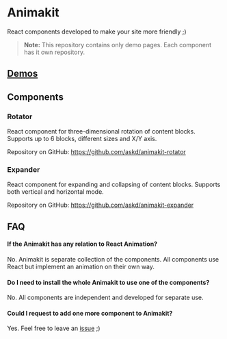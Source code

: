 # Animakit
React components developed to make your site more friendly ;)

> **Note:** This repository contains only demo pages. Each component has it own repository.

## [Demos](http://askd.github.io/animakit/)


## Components

### Rotator

React component for three-dimensional rotation of content blocks.
Supports up to 6 blocks, different sizes and X/Y axis.

Repository on GitHub: https://github.com/askd/animakit-rotator

### Expander

React component for expanding and collapsing of content blocks.
Supports both vertical and horizontal mode.

Repository on GitHub: https://github.com/askd/animakit-expander


## FAQ

#### If the Animakit has any relation to React Animation?
No. Animakit is separate collection of the components. All components use React but implement an animation on their own way.

#### Do I need to install the whole Animakit to use one of the components?
No. All components are independent and developed for separate use.

#### Could I request to add one more component to Animakit?
Yes. Feel free to leave an [issue](https://github.com/askd/animakit/issues) ;)
